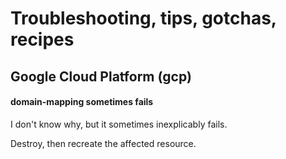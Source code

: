 # Troubleshooting, tips, gotchas, recipes

## Google Cloud Platform (gcp)

#### domain-mapping sometimes fails

I don't know why, but it sometimes inexplicably fails.

Destroy, then recreate the affected resource.
